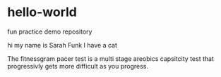 # hello-world
fun practice demo repository

hi my name is Sarah Funk I have a cat

The fitnessgram pacer test is a multi stage areobics capsitcity test that progressivly gets more difficult as you progress.
